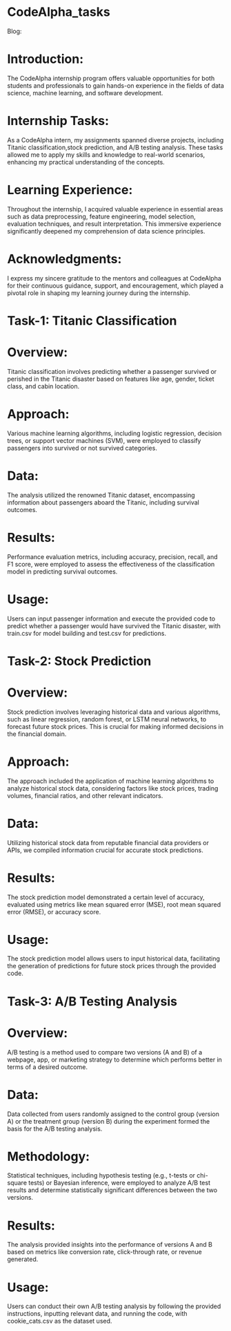 # CodeAlpha_tasks

Blog:

# Introduction:
The CodeAlpha internship program offers valuable opportunities for both students and professionals to gain hands-on experience in the fields of data science, machine learning, and software development.

# Internship Tasks:
As a CodeAlpha intern, my assignments spanned diverse projects, including  Titanic classification,stock prediction, and A/B testing analysis. These tasks allowed me to apply my skills and knowledge to real-world scenarios, enhancing my practical understanding of the concepts.

# Learning Experience:
Throughout the internship, I acquired valuable experience in essential areas such as data preprocessing, feature engineering, model selection, evaluation techniques, and result interpretation. This immersive experience significantly deepened my comprehension of data science principles.

# Acknowledgments:
I express my sincere gratitude to the mentors and colleagues at CodeAlpha for their continuous guidance, support, and encouragement, which played a pivotal role in shaping my learning journey during the internship.

# Task-1: Titanic Classification

# Overview:
Titanic classification involves predicting whether a passenger survived or perished in the Titanic disaster based on features like age, gender, ticket class, and cabin location.

# Approach:
Various machine learning algorithms, including logistic regression, decision trees, or support vector machines (SVM), were employed to classify passengers into survived or not survived categories.

# Data:
The analysis utilized the renowned Titanic dataset, encompassing information about passengers aboard the Titanic, including survival outcomes.

# Results:
Performance evaluation metrics, including accuracy, precision, recall, and F1 score, were employed to assess the effectiveness of the classification model in predicting survival outcomes.

# Usage:
Users can input passenger information and execute the provided code to predict whether a passenger would have survived the Titanic disaster, with train.csv for model building and test.csv for predictions.

# Task-2: Stock Prediction

# Overview:
Stock prediction involves leveraging historical data and various algorithms, such as linear regression, random forest, or LSTM neural networks, to forecast future stock prices. This is crucial for making informed decisions in the financial domain.

# Approach:
The approach included the application of machine learning algorithms to analyze historical stock data, considering factors like stock prices, trading volumes, financial ratios, and other relevant indicators.

# Data:
Utilizing historical stock data from reputable financial data providers or APIs, we compiled information crucial for accurate stock predictions.

# Results:
The stock prediction model demonstrated a certain level of accuracy, evaluated using metrics like mean squared error (MSE), root mean squared error (RMSE), or accuracy score.

# Usage:
The stock prediction model allows users to input historical data, facilitating the generation of predictions for future stock prices through the provided code.


# Task-3: A/B Testing Analysis

# Overview:
A/B testing is a method used to compare two versions (A and B) of a webpage, app, or marketing strategy to determine which performs better in terms of a desired outcome.

# Data:
Data collected from users randomly assigned to the control group (version A) or the treatment group (version B) during the experiment formed the basis for the A/B testing analysis.

# Methodology:
Statistical techniques, including hypothesis testing (e.g., t-tests or chi-square tests) or Bayesian inference, were employed to analyze A/B test results and determine statistically significant differences between the two versions.

# Results:
The analysis provided insights into the performance of versions A and B based on metrics like conversion rate, click-through rate, or revenue generated.

# Usage:
Users can conduct their own A/B testing analysis by following the provided instructions, inputting relevant data, and running the code, with cookie_cats.csv as the dataset used.
